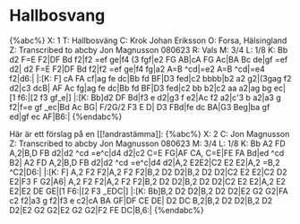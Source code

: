 # Hallbosvang

{%abc%}
X: 1
T: Hallbosväng
C: Krok Johan Eriksson
O: Forsa, Hälsingland
Z: Transcribed to abcby Jon Magnusson 080623
R: Vals
M: 3/4
L: 1/8
K: Bb
d2 F=E F2|DF Bd f2|f2 =ef ge|f4 (3 fgf|e2 FG AB|cA FG Ac|BA Bc de|gf =ef d2|
d2 F=E F2|DF Bd f2|f2 =ef ge|f4 fg|a2 A=B ^cd|=e2 A=B ^cd|=e4 f2|d6:|
|:[K: F] cA FA cf|ag fe dc|Bb fd BF|D3 fed|c2 bbbb|b2 a2 g2|(3gag f2 d2|c3 dcB|
AF Ac fg|ag fe dc|Bb fd BF|D3 fed|c2 bb b2|c2 aa a2|ag bg ec|[1 f6:|[2 f3 gf_e|]
|:[K: Bb]d2 DF Bd|f3 e d2|g3 f e2|Ac f2 a2|c'3 b a2|a3 g f2|f=e gf _ec|Bd Ac BG|
F/2G/2 F3 E D| D3 FBd|fe dc BA|G3 Beg|ba gf ed|gf ec AF|B6:|
{%endabc%}

Här är ett förslag på en [[!andrastämma]]:
{%abc%}
X: 2
C: Jon Magnusson
Z: Transcribed to abcby Jon Magnusson 080623
M: 3/4
L: 1/8
K: Bb
A2 FD A,2|B,D FB d2|d2 ^cd =e^c|d4 d2|c2 C=E FG|AF CA, C=E|FE FA Bd|ed ^cd B2|
A2 FD A,2|B,D FB d2|d2 ^cd =e^c|d4 d2|A,2 E2E2|C2 E2 E2|A,2 =B,2 ^C2|D6:|
|:[K: F] A,2 F2 F2|A,2 F2 F2|B,2 D2 D2|B,2 D2 D2|C2 E2 E2|C2 D2 E2|F3 F G2|A6|
A,2 F2 F2|A,2 F2 F2|B,2 D2 D2|B,2 D2 D2|C2 E2 E2|A,2 E2 E2|E2 DE GE|[1 F6:|[2 F3 _EDC|]
|:[K: Bb]B,2 D2 D2|B,2 D2 D2|E2 G2 G2|FA c2 f2|a3 g f2|f3 e c2|cA BA GF|DF CE DE|
D2 DC B,2|B,2 D2 D2|B,2 D2 D2|E2 G2 G2|E2 G2 G2|F2 FE DC|B,6:|
{%endabc%}


